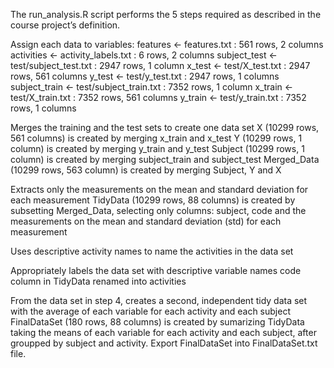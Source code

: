 The run_analysis.R script performs the 5 steps required as described in the course project’s definition.

Assign each data to variables: 
features <- features.txt : 561 rows, 2 columns
activities <- activity_labels.txt : 6 rows, 2 columns
subject_test <- test/subject_test.txt : 2947 rows, 1 column
x_test <- test/X_test.txt : 2947 rows, 561 columns
y_test <- test/y_test.txt : 2947 rows, 1 columns
subject_train <- test/subject_train.txt : 7352 rows, 1 column
x_train <- test/X_train.txt : 7352 rows, 561 columns
y_train <- test/y_train.txt : 7352 rows, 1 columns

Merges the training and the test sets to create one data set
X (10299 rows, 561 columns) is created by merging x_train and x_test 
Y (10299 rows, 1 column) is created by merging y_train and y_test 
Subject (10299 rows, 1 column) is created by merging subject_train and subject_test
Merged_Data (10299 rows, 563 column) is created by merging Subject, Y and X 

Extracts only the measurements on the mean and standard deviation for each measurement
TidyData (10299 rows, 88 columns) is created by subsetting Merged_Data, selecting only columns: subject, code and the measurements on the mean and standard deviation (std) for each measurement

Uses descriptive activity names to name the activities in the data set

Appropriately labels the data set with descriptive variable names
code column in TidyData renamed into activities

From the data set in step 4, creates a second, independent tidy data set with the average of each variable for each activity and each subject
FinalDataSet (180 rows, 88 columns) is created by sumarizing TidyData taking the means of each variable for each activity and each subject, after groupped by subject and activity.
Export FinalDataSet into FinalDataSet.txt file.